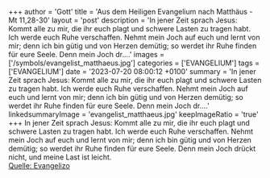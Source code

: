 +++
author = 'Gott'
title = 'Aus dem Heiligen Evangelium nach Matthäus - Mt 11,28-30'
layout = 'post'
description = 'In jener Zeit sprach Jesus: Kommt alle zu mir, die ihr euch plagt und schwere Lasten zu tragen habt. Ich werde euch Ruhe verschaffen. Nehmt mein Joch auf euch und lernt von mir; denn ich bin gütig und von Herzen demütig; so werdet ihr Ruhe finden für eure Seele. Denn mein Joch dr....'
images = ['/symbols/evangelist_matthaeus.jpg']
categories = ['EVANGELIUM']
tags = ['EVANGELIUM']
date = '2023-07-20 08:00:12 +0100'
summary = 'In jener Zeit sprach Jesus: Kommt alle zu mir, die ihr euch plagt und schwere Lasten zu tragen habt. Ich werde euch Ruhe verschaffen. Nehmt mein Joch auf euch und lernt von mir; denn ich bin gütig und von Herzen demütig; so werdet ihr Ruhe finden für eure Seele. Denn mein Joch dr....'
linkedsummaryImage = 'evangelist_matthaeus.jpg'
keepImageRatio = 'true'
+++
In jener Zeit sprach Jesus: Kommt alle zu mir, die ihr euch plagt und schwere Lasten zu tragen habt. Ich werde euch Ruhe verschaffen.
Nehmt mein Joch auf euch und lernt von mir; denn ich bin gütig und von Herzen demütig; so werdet ihr Ruhe finden für eure Seele.
Denn mein Joch drückt nicht, und meine Last ist leicht.<!--more--><br> [Quelle: Evangelizo](https://evangeliumtagfuertag.org/DE/gospel)